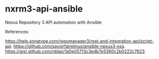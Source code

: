# nxrm3-api-ansible

Nexus Repository 3 API automation with Ansible

References:

https://help.sonatype.com/repomanager3/rest-and-integration-api/script-api. 
https://github.com/savoirfairelinux/ansible-nexus3-oss. 
https://gist.github.com/nblair/1a0e05713c3edb7e5360c2b0222c7623. 
